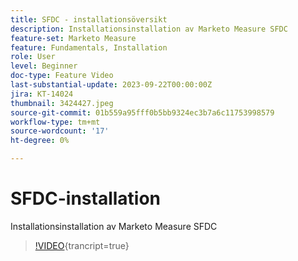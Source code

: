 ```yaml
---
title: SFDC - installationsöversikt
description: Installationsinstallation av Marketo Measure SFDC
feature-set: Marketo Measure
feature: Fundamentals, Installation
role: User
level: Beginner
doc-type: Feature Video
last-substantial-update: 2023-09-22T00:00:00Z
jira: KT-14024
thumbnail: 3424427.jpeg
source-git-commit: 01b559a95fff0b5bb9324ec3b7a6c11753998579
workflow-type: tm+mt
source-wordcount: '17'
ht-degree: 0%

---
```



# SFDC-installation

Installationsinstallation av Marketo Measure SFDC

>[!VIDEO](https://video.tv.adobe.com/v/3424427/?learn=on){trancript=true}
